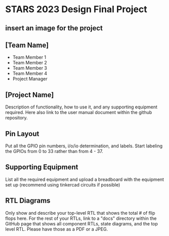 # STARS 2023 Design Final Project

## insert an image for the project

## [Team Name]
* Team Member 1
* Team Member 2
* Team Member 3
* Team Member 4
* Project Manager  

## [Project Name]
Description of functionality, how to use it, and any supporting equipment required. Here also link to the user manual document within the github repository. 

## Pin Layout
Put all the GPIO pin numbers, i/o/io determination, and labels. Start labeling the GPIOs from 0 to 33 rather than from 4 - 37. 

## Supporting Equipment
List all the required equipment and upload a breadboard with the equipment set up (recommend using tinkercad circuits if possible)

## RTL Diagrams
Only show and describe your top-level RTL that shows the total # of flip flops here. For the rest of your RTLs, link to a "docs" directory within the GitHub page
that shows all component RTLs, state diagrams, and the top level RTL. Please have those as a PDF or a JPEG. 

